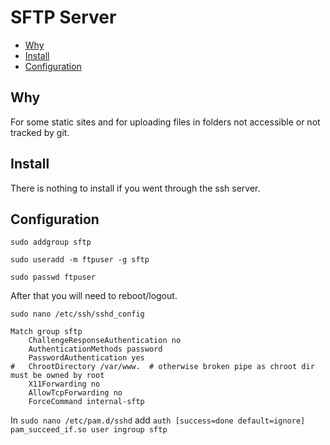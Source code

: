 # SFTP Server

- [Why](#why)
- [Install](#install)
- [Configuration](#configuration)


## Why 
For some static sites and for uploading files in folders not accessible or not tracked by git.

## Install
There is nothing to install if you went through the ssh server.

## Configuration

`sudo addgroup sftp`

`sudo useradd -m ftpuser -g sftp`

`sudo passwd ftpuser`

After that you will need to reboot/logout.

`sudo nano /etc/ssh/sshd_config`

```
Match group sftp
	ChallengeResponseAuthentication no
	AuthenticationMethods password
	PasswordAuthentication yes
#	ChrootDirectory /var/www.  # otherwise broken pipe as chroot dir must be owned by root
	X11Forwarding no
	AllowTcpForwarding no
	ForceCommand internal-sftp
````

In `sudo nano /etc/pam.d/sshd` add `auth [success=done default=ignore] pam_succeed_if.so user ingroup sftp`

